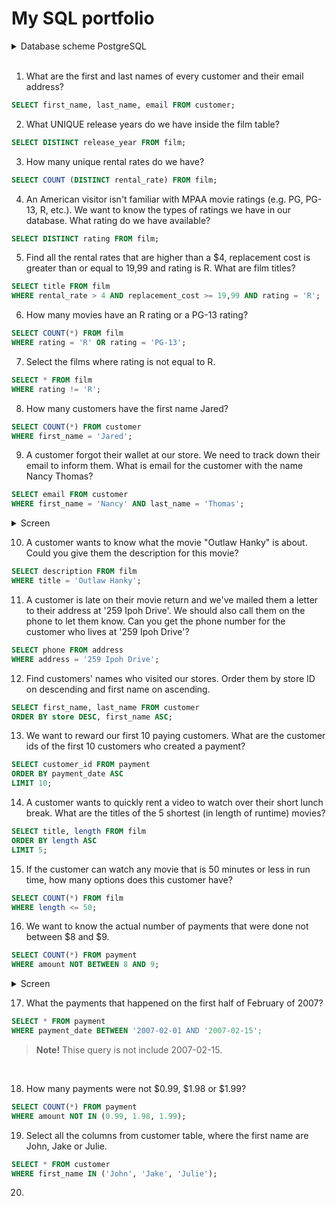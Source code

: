# My SQL portfolio

</details>
<details><summary>Database scheme PostgreSQL</summary>
  <p>
    <picture>
      <img alt="Database scheme" src="https://user-images.githubusercontent.com/80547490/218577205-91207916-34c1-4f24-91c5-d83b6f9be67a.png">
    </picture>
  </p>
</details>
<br>

1. What are the first and last names of every customer and their email address?

```sql
SELECT first_name, last_name, email FROM customer;
```

2. What UNIQUE release years do we have inside the film table?

```sql
SELECT DISTINCT release_year FROM film;
```

3. How many unique rental rates do we have?

```sql
SELECT COUNT (DISTINCT rental_rate) FROM film;
```

4. An American visitor isn't familiar with MPAA movie ratings (e.g. PG, PG-13, R, etc.). We want to know the types of ratings we have in our database. What rating do we have available?

```sql
SELECT DISTINCT rating FROM film;
```

5. Find all the rental rates that are higher than a $4, replacement cost is greater than or equal to 19,99 and rating is R. What are film titles? 

```sql
SELECT title FROM film
WHERE rental_rate > 4 AND replacement_cost >= 19,99 AND rating = 'R';
```

6. How many movies have an R rating or a PG-13 rating?

```sql
SELECT COUNT(*) FROM film
WHERE rating = 'R' OR rating = 'PG-13';
```

7. Select the films where rating is not equal to R.

```sql
SELECT * FROM film
WHERE rating != 'R';
```

8. How many customers have the first name Jared?

```sql
SELECT COUNT(*) FROM customer
WHERE first_name = 'Jared';
```

9. A customer forgot their wallet at our store. We need to track down their email to inform them. What is email for the customer with the name Nancy Thomas?

```sql
SELECT email FROM customer
WHERE first_name = 'Nancy' AND last_name = 'Thomas';
```

</details>
<details><summary>Screen</summary>
  <p>
    <picture>
      <img alt="screen" src="https://user-images.githubusercontent.com/80547490/218683805-fe72cc5d-cfae-4a3c-981a-a9fb63ccc82c.png">
    </picture>
  </p>
</details>

10. A customer wants to know what the movie "Outlaw Hanky" is about. Could you give them the description for this movie?

```sql
SELECT description FROM film
WHERE title = 'Outlaw Hanky';
```

11. A customer is late on their movie return and we've mailed them a letter to their address at '259 Ipoh Drive'. We should also call them on the phone to let them know. Can you get the phone number for the customer who lives at '259 Ipoh Drive'?

```sql
SELECT phone FROM address
WHERE address = '259 Ipoh Drive';
```

12. Find customers' names who visited our stores. Order them by store ID on descending and first name on ascending.

```sql
SELECT first_name, last_name FROM customer
ORDER BY store DESC, first_name ASC;
```

13. We want to reward our first 10 paying customers. What are the customer ids of the first 10 customers who created a payment?

```sql
SELECT customer_id FROM payment
ORDER BY payment_date ASC
LIMIT 10;
```

14. A customer wants to quickly rent a video to watch over their short lunch break. What are the titles of the 5 shortest (in length of runtime) movies?

```sql
SELECT title, length FROM film
ORDER BY length ASC
LIMIT 5;
```

15. If the customer can watch any movie that is 50 minutes or less in run time, how many options does this customer have?

```sql
SELECT COUNT(*) FROM film
WHERE length <= 50;
```

16. We want to know the actual number of payments that were done not between $8 and $9.

```sql
SELECT COUNT(*) FROM payment
WHERE amount NOT BETWEEN 8 AND 9;
```

</details>
<details><summary>Screen</summary>
  <p>
    <picture>
      <img alt="screen" src="https://user-images.githubusercontent.com/80547490/218711760-070bc26a-b9cb-44de-a5c7-860f2864a73a.png">
    </picture>
  </p>
</details>

17. What the payments that happened on the first half of February of 2007?

```sql
SELECT * FROM payment
WHERE payment_date BETWEEN '2007-02-01 AND '2007-02-15';
```
> **Note!** Thise query is not include 2007-02-15. 
<br>

18. How many payments were not $0.99, $1.98 or $1.99?

```sql
SELECT COUNT(*) FROM payment
WHERE amount NOT IN (0.99, 1.98, 1.99);
```

19. Select all the columns from customer table, where the first name are John, Jake or Julie.

```sql
SELECT * FROM customer
WHERE first_name IN ('John', 'Jake', 'Julie');
```

20. 
